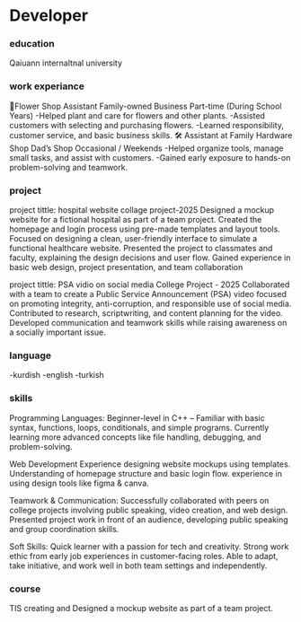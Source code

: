 # Developer

### education 
Qaiuann internaltnal university

### work experiance

🌸Flower Shop Assistant
Family-owned Business 
Part-time (During School Years)
-Helped plant and care for flowers and other plants.
-Assisted customers with selecting and purchasing flowers.
-Learned responsibility, customer service, and basic business skills. 
🛠️ Assistant at Family Hardware Shop
Dad’s Shop 
Occasional / Weekends
-Helped organize tools, manage small tasks, and assist with customers.
-Gained early exposure to hands-on problem-solving and teamwork.

### project 

project tittle: hospital website
collage project-2025
Designed a mockup website for a fictional hospital as part of a team project.
Created the homepage and login process using pre-made templates and layout tools.
Focused on designing a clean, user-friendly interface to simulate a functional healthcare website.
Presented the project to classmates and faculty, explaining the design decisions and user flow.
Gained experience in basic web design, project presentation, and team collaboration

project tittle: PSA vidio on social media 
College Project - 2025
Collaborated with a team to create a Public Service Announcement (PSA) video focused on promoting integrity, anti-corruption, and responsible use of social media.
Contributed to research, scriptwriting, and content planning for the video.
Developed communication and teamwork skills while raising awareness on a socially important issue.

### language

-kurdish
-english 
-turkish

### skills 

Programming Languages:
Beginner-level in C++ – Familiar with basic syntax, functions, loops, conditionals, and simple programs.
Currently learning more advanced concepts like file handling, debugging, and problem-solving.

Web Development 
Experience designing website mockups using templates.
Understanding of homepage structure and basic login flow.
experience in using design tools like figma & canva.

Teamwork & Communication:
Successfully collaborated with peers on college projects involving public speaking, video creation, and web design.
Presented project work in front of an audience, developing public speaking and group coordination skills.

Soft Skills:
Quick learner with a passion for tech and creativity.
Strong work ethic from early job experiences in customer-facing roles.
Able to adapt, take initiative, and work well in both team settings and independently.

### course

TIS
creating and Designed a mockup website as part of a team project.
